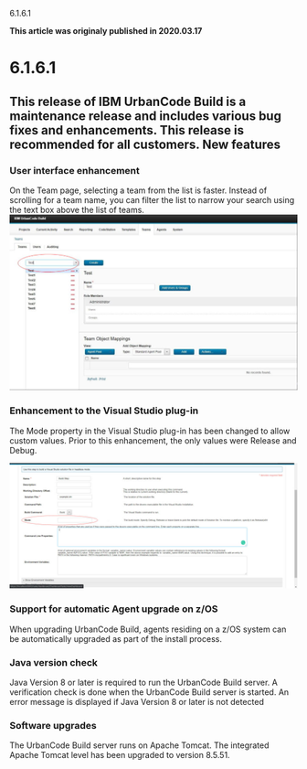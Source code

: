 





6.1.6.1

**This article was originaly published in 2020.03.17**


6.1.6.1
=======




This release of IBM UrbanCode Build is a maintenance release and includes various bug fixes and enhancements. This release is recommended for all customers.
New features
------------


### User interface enhancement


On the Team page, selecting a team from the list is faster. Instead of scrolling for a team name, you can filter the list to narrow your search using the text box above the list of teams.
![](ucb6161_teamsfield-1024x625.jpg)
### Enhancement to the Visual Studio plug-in


The Mode property in the Visual Studio plug-in has been changed to allow custom values. Prior to this enhancement, the only values were Release and Debug.

![](ucb6161_modefield-1024x446.jpg)
### Support for automatic Agent upgrade on z/OS


When upgrading UrbanCode Build, agents residing on a z/OS system can be automatically upgraded as part of the install process.

### Java version check


Java Version 8 or later is required to run the UrbanCode Build server. A verification check is done when the UrbanCode Build server is started. An error message is displayed if Java Version 8 or later is not detected


### Software upgrades


The UrbanCode Build server runs on Apache Tomcat. The integrated Apache Tomcat level has been upgraded to version 8.5.51.




